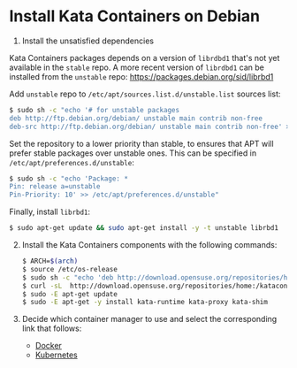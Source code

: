 # Install Kata Containers on Debian

1. Install the unsatisfied dependencies

  Kata Containers packages depends on a version of `librdbd1` that's not yet available in the `stable` repo.
  A more recent version of `librdbd1` can be installed from the `unstable` repo: https://packages.debian.org/sid/librbd1

  Add `unstable` repo to `/etc/apt/sources.list.d/unstable.list` sources list:
  
  ```bash
  $ sudo sh -c "echo '# for unstable packages
  deb http://ftp.debian.org/debian/ unstable main contrib non-free
  deb-src http://ftp.debian.org/debian/ unstable main contrib non-free' > /etc/apt/sources.list.d/unstable.list"
  ```
  
  Set the repository to a lower priority than stable, to ensures that APT will prefer stable packages over unstable ones. This can be specified in `/etc/apt/preferences.d/unstable`:
  
  ```bash
  $ sudo sh -c "echo 'Package: *
  Pin: release a=unstable
  Pin-Priority: 10' >> /etc/apt/preferences.d/unstable"
  ```

  Finally, install `librbd1`:

  ```bash 
  $ sudo apt-get update && sudo apt-get install -y -t unstable librbd1
  ```

2. Install the Kata Containers components with the following commands:

   ```bash
   $ ARCH=$(arch)
   $ source /etc/os-release
   $ sudo sh -c "echo 'deb http://download.opensuse.org/repositories/home:/katacontainers:/releases:/${ARCH}:/master/Debian_${VERSION_ID}/ /' > /etc/apt/sources.list.d/kata-containers.list"
   $ curl -sL  http://download.opensuse.org/repositories/home:/katacontainers:/releases:/${ARCH}:/master/Debian_${VERSION_ID}/Release.key | sudo apt-key add -
   $ sudo -E apt-get update
   $ sudo -E apt-get -y install kata-runtime kata-proxy kata-shim
   ```

3. Decide which container manager to use and select the corresponding link that follows:

   - [Docker](docker/ubuntu-docker-install.md)
   - [Kubernetes](https://github.com/kata-containers/documentation/blob/master/Developer-Guide.md#run-kata-containers-with-kubernetes)
